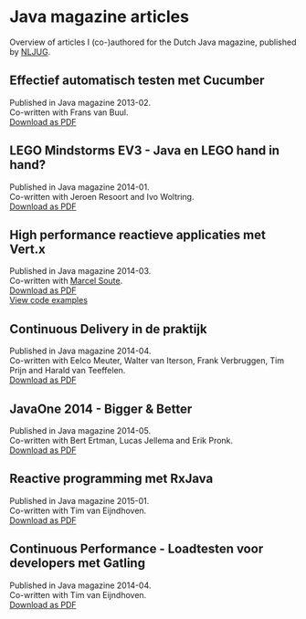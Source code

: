 # Java magazine articles
Overview of articles I (co-)authored for the Dutch Java magazine, published by [NLJUG](www.nljug.org).

## Effectief automatisch testen met Cucumber
Published in Java magazine 2013-02.  
Co-written with Frans van Buul.  
[Download as PDF](https://github.com/bertjan/javamagazine/raw/master/pdf/Java%20magazine%202013-02%20-%20Effectief%20automatisch%20testen%20met%20Cucumber.pdf)

## LEGO Mindstorms EV3 - Java en LEGO hand in hand?
Published in Java magazine 2014-01.  
Co-written with Jeroen Resoort and Ivo Woltring.  
[Download as PDF](https://github.com/bertjan/javamagazine/raw/master/pdf/Java%20magazine%202014-01%20-%20LEGO%20Mindstorms%20EV3.pdf)

## High performance reactieve applicaties met Vert.x
Published in Java magazine 2014-03.  
Co-written with [Marcel Soute](https://github.com/msoute).  
[Download as PDF](https://github.com/bertjan/javamagazine/raw/master/pdf/Java%20magazine%202014-03%20-%20High%20performance%20reactieve%20applicaties%20met%20Vert.x.pdf)  
[View code examples](https://github.com/msoute/javamagazine-vertx-examples)

## Continuous Delivery in de praktijk
Published in Java magazine 2014-04.  
Co-written with Eelco Meuter, Walter van Iterson, Frank Verbruggen, Tim Prijn and Harald van Teeffelen.  
[Download as PDF](https://github.com/bertjan/javamagazine/raw/master/pdf/Java%20magazine%202014-04%20-%20Continuous%20Delivery%20in%20de%20praktijk.pdf)

## JavaOne 2014 - Bigger & Better
Published in Java magazine 2014-05.  
Co-written with Bert Ertman, Lucas Jellema and Erik Pronk.  
[Download as PDF](https://github.com/bertjan/javamagazine/raw/master/pdf/Java%20magazine%202014-05%20-%20JavaOne.pdf)

## Reactive programming met RxJava
Published in Java magazine 2015-01.  
Co-written with Tim van Eijndhoven.  
[Download as PDF](https://github.com/bertjan/javamagazine/raw/master/pdf/Java%20magazine%202015-01%20-%20Reactive%20programming%20met%20RxJava.pdf)

## Continuous Performance - Loadtesten voor developers met Gatling
Published in Java magazine 2014-04.  
Co-written with Tim van Eijndhoven.  
[Download as PDF](https://github.com/bertjan/javamagazine/raw/master/pdf/Java%20magazine%202015-04%20-%20Continuous%20Performance.pdf)
